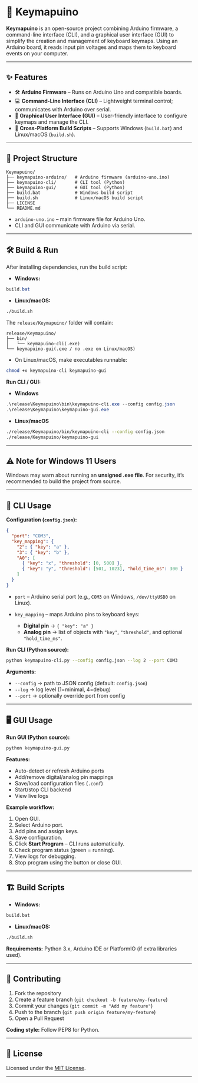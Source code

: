 # 🔑 Keymapuino

**Keymapuino** is an open-source project combining Arduino firmware, a command-line interface (CLI), and a graphical user interface (GUI) to simplify the creation and management of keyboard keymaps. Using an Arduino board, it reads input pin voltages and maps them to keyboard events on your computer.

---

## ✨ Features

* 🛠 **Arduino Firmware** – Runs on Arduino Uno and compatible boards.
* 💻 **Command-Line Interface (CLI)** – Lightweight terminal control; communicates with Arduino over serial.
* 🎨 **Graphical User Interface (GUI)** – User-friendly interface to configure keymaps and manage the CLI.
* 🔄 **Cross-Platform Build Scripts** – Supports Windows (`build.bat`) and Linux/macOS (`build.sh`).

---

## 📂 Project Structure

```
Keymapuino/
├── keymapuino-arduino/   # Arduino firmware (arduino-uno.ino)
├── keymapuino-cli/       # CLI tool (Python)
├── keymapuino-gui/       # GUI tool (Python)
├── build.bat             # Windows build script
├── build.sh              # Linux/macOS build script
├── LICENSE
└── README.md
```

* `arduino-uno.ino` – main firmware file for Arduino Uno.
* CLI and GUI communicate with Arduino via serial.

---

## 🛠 Build & Run

After installing dependencies, run the build script:

* **Windows:**

```powershell
build.bat
```

* **Linux/macOS:**

```bash
./build.sh
```

The `release/Keymapuino/` folder will contain:

```
release/Keymapuino/
├── bin/
│   └── keymapuino-cli(.exe)
└── keymapuino-gui(.exe / no .exe on Linux/macOS)
```

* On Linux/macOS, make executables runnable:

```bash
chmod +x keymapuino-cli keymapuino-gui
```

**Run CLI / GUI:**

* **Windows**

```powershell
.\release\Keymapuino\bin\keymapuino-cli.exe --config config.json
.\release\Keymapuino\keymapuino-gui.exe
```

* **Linux/macOS**

```bash
./release/Keymapuino/bin/keymapuino-cli --config config.json
./release/Keymapuino/keymapuino-gui
```

---

## ⚠️ Note for Windows 11 Users

Windows may warn about running an **unsigned .exe file**.
For security, it’s recommended to build the project from source.

---

## 💾 CLI Usage

**Configuration (`config.json`):**

```json
{
  "port": "COM3",
  "key_mapping": {
    "2": { "key": "a" },
    "3": { "key": "b" },
    "A0": [
      { "key": "x", "threshold": [0, 500] },
      { "key": "y", "threshold": [501, 1023], "hold_time_ms": 300 }
    ]
  }
}
```

* `port` – Arduino serial port (e.g., `COM3` on Windows, `/dev/ttyUSB0` on Linux).
* `key_mapping` – maps Arduino pins to keyboard keys:

  * **Digital pin** → `{ "key": "a" }`
  * **Analog pin** → list of objects with `"key"`, `"threshold"`, and optional `"hold_time_ms"`.

**Run CLI (Python source):**

```bash
python keymapuino-cli.py --config config.json --log 2 --port COM3
```

**Arguments:**

* `--config` → path to JSON config (default: `config.json`)
* `--log` → log level (1=minimal, 4=debug)
* `--port` → optionally override port from config

---

## 🖥 GUI Usage

**Run GUI (Python source):**

```bash
python keymapuino-gui.py
```

**Features:**

* Auto-detect or refresh Arduino ports
* Add/remove digital/analog pin mappings
* Save/load configuration files (`.conf`)
* Start/stop CLI backend
* View live logs

**Example workflow:**

1. Open GUI.
2. Select Arduino port.
3. Add pins and assign keys.
4. Save configuration.
5. Click **Start Program** – CLI runs automatically.
6. Check program status (green = running).
7. View logs for debugging.
8. Stop program using the button or close GUI.

---

## 🏗 Build Scripts

* **Windows:**

```bash
build.bat
```

* **Linux/macOS:**

```bash
./build.sh
```

**Requirements:** Python 3.x, Arduino IDE or PlatformIO (if extra libraries used).

---

## 🤝 Contributing

1. Fork the repository
2. Create a feature branch (`git checkout -b feature/my-feature`)
3. Commit your changes (`git commit -m "Add my feature"`)
4. Push to the branch (`git push origin feature/my-feature`)
5. Open a Pull Request

**Coding style:** Follow PEP8 for Python.

---

## 📜 License

Licensed under the [MIT License](LICENSE).

---

